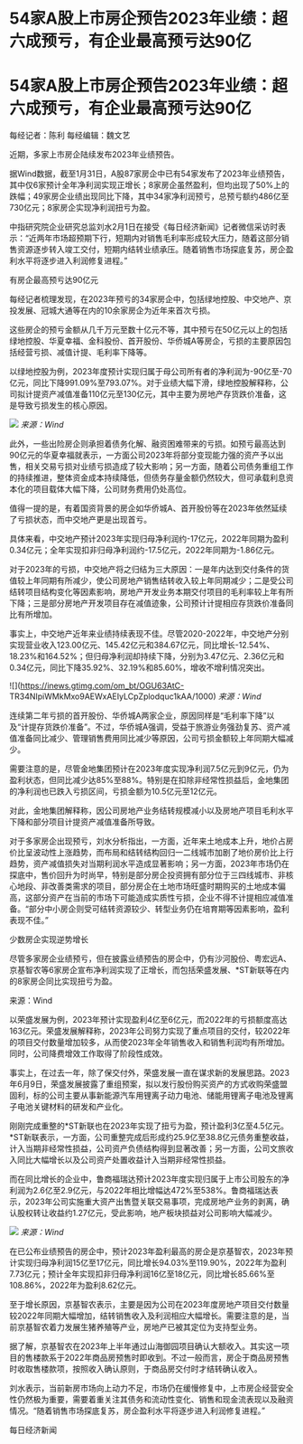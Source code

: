 # 54家A股上市房企预告2023年业绩：超六成预亏，有企业最高预亏达90亿

# 54家A股上市房企预告2023年业绩：超六成预亏，有企业最高预亏达90亿

每经记者：陈利 每经编辑：魏文艺

近期，多家上市房企陆续发布2023年业绩预告。

据Wind数据，截至1月31日，A股87家房企中已有54家发布了2023年业绩预告，其中仅6家预计全年净利润实现正增长；8家房企虽然盈利，但均出现了50%上的跌幅；49家房企业绩出现同比下降，其中34家净利润预亏，总预亏额约486亿至730亿元；8家房企实现净利润扭亏为盈。

中指研究院企业研究总监刘水2月1日在接受《每日经济新闻》记者微信采访时表示：“近两年市场超预期下行，短期内对销售毛利率形成较大压力，随着这部分销售资源逐步转入竣工交付，短期内结转业绩承压。随着销售市场探底复苏，房企盈利水平将逐步进入利润修复进程。”

有房企最高预亏达90亿元

每经记者梳理发现，在2023年预亏的34家房企中，包括绿地控股、中交地产、京投发展、冠城大通等在内的10余家房企为近年来首次亏损。

这些房企的预亏金额从几千万元至数十亿元不等，其中预亏在50亿元以上的包括绿地控股、华夏幸福、金科股份、首开股份、华侨城A等房企，亏损的主要原因包括经营亏损、减值计提、毛利率下降等。

以绿地控股为例，2023年度预计实现归属于母公司所有者的净利润为-90亿至-70亿元，同比下降991.09%至793.07%。对于业绩大幅下滑，绿地控股解释称，公司拟计提资产减值准备110亿元至130亿元，其中主要为房地产存货跌价准备，这是导致亏损发生的核心原因。

![](https://inews.gtimg.com/om_bt/Oa2hpcVSl_eoBt_j-8a2BjTXwidHNLikPPNkxC3pROYkcAA/1000)
_来源：Wind_

此外，一些出险房企则承担着债务化解、融资困难带来的亏损。如预亏最高达到90亿元的华夏幸福就表示，一方面公司2023年将部分变现能力强的资产予以出售，相关交易亏损对业绩亏损造成了较大影响；另一方面，随着公司债务重组工作的持续推进，整体资金成本持续降低，但债务存量金额仍然较大，但可承载利息资本化的项目载体大幅下降，公司财务费用仍处高位。

值得一提的是，有着国资背景的房企如华侨城A、首开股份等在2023年依然延续了亏损状态，而中交地产更是出现首亏。

具体来看，中交地产预计2023年实现归母净利润约-17亿元，2022年同期为盈利0.34亿元；全年实现扣非归母净利润约-17.5亿元，2022年同期为-1.86亿元。

对于2023年的亏损，中交地产将之归结为三大原因：一是年内达到交付条件的货值较上年同期有所减少，使公司房地产销售结转收入较上年同期减少；二是受公司结转项目结构变化等因素影响，房地产开发业务本期交付项目的毛利率较上年有所下降；三是部分房地产开发项目存在减值迹象，公司预计计提相应存货跌价准备同比有所增加。

事实上，中交地产近年来业绩持续表现不佳。尽管2020-2022年，中交地产分别实现营业收入123.00亿元、145.42亿元和384.67亿元，同比增长-12.54%、18.23%和164.52%；但归母净利润却持续下降，分别为3.47亿元、2.36亿元和0.34亿元，同比下降35.92%、32.19%和85.60%，增收不增利情况突出。

![](https://inews.gtimg.com/om_bt/OGU63AtC-
TR34NIpiWMkMxo9AEWxAEIyLCpZplodquc1kAA/1000) _来源：Wind_

连续第二年亏损的首开股份、华侨城A两家企业，原因同样是“毛利率下降”以及“计提存货跌价准备”。不过，华侨城A强调，受益于旅游业务强劲复苏、资产减值准备同比减少、管理销售费用同比减少等原因，公司亏损金额较上年同期大幅减少。

需要注意的是，尽管金地集团预计在2023年度实现净利润7.5亿元到9亿元，仍为盈利状态，但同比减少达85%至88%。特别是在扣除非经常性损益后，金地集团的净利润也已跌入亏损区间，亏损金额为10.5亿元至12亿元。

对此，金地集团解释称，因公司房地产业务结转规模减小以及房地产项目毛利水平下降和部分项目计提资产减值准备所导致。

对于多家房企出现预亏，刘水分析指出，一方面，近年来土地成本上升，地价占房价比呈波动性上涨趋势，而布局和结转结构回归一二线城市加剧了地价房价比上行趋势，资产减值损失对当期利润水平造成显著影响；另一方面，2023年市场仍在探底中，售价回升为时尚早，特别是部分房企投资拥有部分位于三四线城市、非核心地段、非改善类需求的项目，部分房企在土地市场旺盛时期购买的土地成本偏高，这部分资产在当前的市场下可能造成实质性亏损，企业不得不计提相应减值准备。“部分中小房企则受可结转资源较少、转型业务仍在培育期等因素影响，盈利表现不佳。”

少数房企实现逆势增长

尽管多家房企业绩预亏，但在披露业绩预告的房企中，仍有沙河股份、粤宏远A、京基智农等6家房企宣布净利润实现了正增长，而包括荣盛发展、*ST新联等在内的8家房企同比实现扭亏为盈。

来源：Wind

以荣盛发展为例，2023年预计实现盈利4亿至6亿元，而2022年的亏损额度高达163亿元。荣盛发展解释称，2023年公司努力实现了重点项目的交付，较2022年的项目交付数量增加较多，从而使2023年全年销售收入和销售利润均有所增加。同时，公司降费增效工作取得了阶段性成效。

事实上，在过去一年，除了保交付外，荣盛发展一直在谋求新的发展思路。2023年6月9日，荣盛发展披露了重组预案，拟以发行股份购买资产的方式收购荣盛盟固利，标的公司主要从事新能源汽车用锂离子动力电池、储能用锂离子电池及锂离子电池关键材料的研发和产业化。

刚刚完成重整的*ST新联也在2023年实现了扭亏为盈，预计盈利3亿至4.5亿元。*ST新联表示，一方面，公司重整完成后形成约25.9亿至38.8亿元债务重整收益，计入当期非经常性损益，公司资产负债结构得到显著改善；另一方面，公司文旅收入同比大幅增长以及公司资产处置收益计入当期非经常性损益。

而在同比增长的企业中，鲁商福瑞达预计2023年度实现归属于上市公司股东的净利润为2.6亿至2.9亿元，与2022年相比增幅达472%至538%。鲁商福瑞达表示，2023年公司实施重大资产出售暨关联交易事项，完成房地产业务的剥离，确认股权转让收益约1.27亿元，受此影响，地产板块损益对公司影响大幅减少。

![](https://inews.gtimg.com/om_bt/O1wGO_9EfKhm1hpWodfqQmobe-6jgZL28TJ1nSmcHRpNYAA/1000)
_来源：Wind_

在已公布业绩预告的房企中，预计2023年盈利最高的房企是京基智农，2023年预计实现归母净利润15亿至17亿元，同比增长94.03%至119.90%，2022年为盈利7.73亿元；预计全年实现扣非归母净利润16亿至18亿元，同比增长85.66%至108.86%，2022年为盈利8.62亿元。

至于增长原因，京基智农表示，主要是因为公司在2023年度房地产项目交付数量较2022年同期大幅增加，结转销售收入及利润相应大幅增长。需要注意的是，当前京基智农着力发展生猪养殖等产业，房地产已被其定位为支持型业务。

据了解，京基智农在2023年上半年通过山海御园项目确认大额收入。其实这一项目的售楼款系于2022年商品房预售时即收到。不过一般而言，房企于商品房预售时收取售楼款项，按照收入确认原则，于商品房交付时才结转确认收入。

刘水表示，当前新房市场向上动力不足，市场仍在缓慢修复中，上市房企经营安全性仍然极为重要，需要着重关注其债务和流动性变化、销售和现金流表现以及融资情况。“随着销售市场探底复苏，房企盈利水平将逐步进入利润修复进程。”

每日经济新闻

